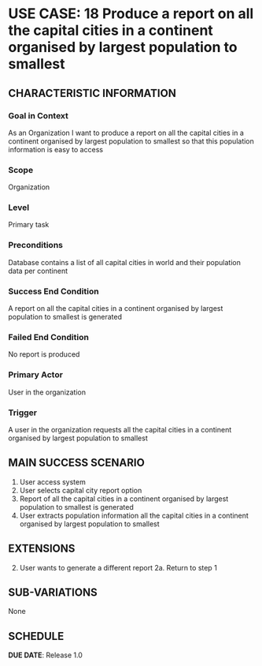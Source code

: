 # USE CASE: 18   Produce a report on all the capital cities in a continent organised by largest population to smallest

## CHARACTERISTIC INFORMATION

### Goal in Context

As an Organization I want to produce a report on all the capital cities in a continent organised by largest population to smallest so that this population information is easy to access

### Scope

Organization

### Level

Primary task

### Preconditions

Database contains a list of all capital cities in world and their population data per continent

### Success End Condition

A report on all the capital cities in a continent organised by largest population to smallest is generated

### Failed End Condition

No report is produced

### Primary Actor

User in the organization

### Trigger

A user in the organization requests all the capital cities in a continent organised by largest population to smallest

## MAIN SUCCESS SCENARIO
1. User access system
2. User selects capital city report option
3. Report of all the capital cities in a continent organised by largest population to smallest is generated
4. User extracts population information all the capital cities in a continent organised by largest population to smallest


## EXTENSIONS
2. User wants to generate a different report
   2a. Return to step 1


## SUB-VARIATIONS

None

## SCHEDULE

**DUE DATE**: Release 1.0